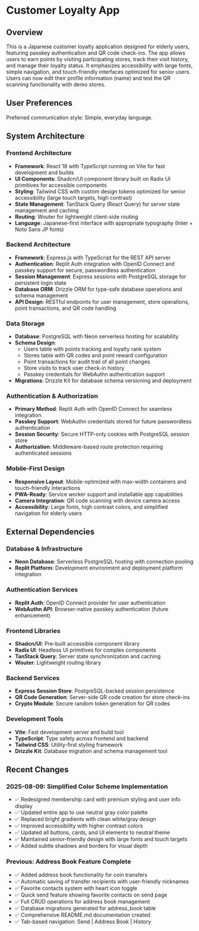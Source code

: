 # Customer Loyalty App

## Overview

This is a Japanese customer loyalty application designed for elderly users, featuring passkey authentication and QR code check-ins. The app allows users to earn points by visiting participating stores, track their visit history, and manage their loyalty status. It emphasizes accessibility with large fonts, simple navigation, and touch-friendly interfaces optimized for senior users. Users can now edit their profile information (name) and test the QR scanning functionality with demo stores.

## User Preferences

Preferred communication style: Simple, everyday language.

## System Architecture

### Frontend Architecture
- **Framework**: React 18 with TypeScript running on Vite for fast development and builds
- **UI Components**: Shadcn/UI component library built on Radix UI primitives for accessible components
- **Styling**: Tailwind CSS with custom design tokens optimized for senior accessibility (large touch targets, high contrast)
- **State Management**: TanStack Query (React Query) for server state management and caching
- **Routing**: Wouter for lightweight client-side routing
- **Language**: Japanese-first interface with appropriate typography (Inter + Noto Sans JP fonts)

### Backend Architecture
- **Framework**: Express.js with TypeScript for the REST API server
- **Authentication**: Replit Auth integration with OpenID Connect and passkey support for secure, passwordless authentication
- **Session Management**: Express sessions with PostgreSQL storage for persistent login state
- **Database ORM**: Drizzle ORM for type-safe database operations and schema management
- **API Design**: RESTful endpoints for user management, store operations, point transactions, and QR code handling

### Data Storage
- **Database**: PostgreSQL with Neon serverless hosting for scalability
- **Schema Design**: 
  - Users table with points tracking and loyalty rank system
  - Stores table with QR codes and point reward configuration
  - Point transactions for audit trail of all point changes
  - Store visits to track user check-in history
  - Passkey credentials for WebAuthn authentication support
- **Migrations**: Drizzle Kit for database schema versioning and deployment

### Authentication & Authorization
- **Primary Method**: Replit Auth with OpenID Connect for seamless integration
- **Passkey Support**: WebAuthn credentials stored for future passwordless authentication
- **Session Security**: Secure HTTP-only cookies with PostgreSQL session store
- **Authorization**: Middleware-based route protection requiring authenticated sessions

### Mobile-First Design
- **Responsive Layout**: Mobile-optimized with max-width containers and touch-friendly interactions
- **PWA-Ready**: Service worker support and installable app capabilities
- **Camera Integration**: QR code scanning with device camera access
- **Accessibility**: Large fonts, high contrast colors, and simplified navigation for elderly users

## External Dependencies

### Database & Infrastructure
- **Neon Database**: Serverless PostgreSQL hosting with connection pooling
- **Replit Platform**: Development environment and deployment platform integration

### Authentication Services
- **Replit Auth**: OpenID Connect provider for user authentication
- **WebAuthn API**: Browser-native passkey authentication (future enhancement)

### Frontend Libraries
- **Shadcn/UI**: Pre-built accessible component library
- **Radix UI**: Headless UI primitives for complex components
- **TanStack Query**: Server state synchronization and caching
- **Wouter**: Lightweight routing library

### Backend Services
- **Express Session Store**: PostgreSQL-backed session persistence
- **QR Code Generation**: Server-side QR code creation for store check-ins
- **Crypto Module**: Secure random token generation for QR codes

### Development Tools
- **Vite**: Fast development server and build tool
- **TypeScript**: Type safety across frontend and backend
- **Tailwind CSS**: Utility-first styling framework
- **Drizzle Kit**: Database migration and schema management tool

## Recent Changes

### 2025-08-09: Simplified Color Scheme Implementation
- ✅ Redesigned membership card with premium styling and user info display
- ✅ Updated entire app to use neutral gray color palette
- ✅ Replaced bright gradients with clean white/gray design
- ✅ Improved accessibility with higher contrast colors
- ✅ Updated all buttons, cards, and UI elements to neutral theme
- ✅ Maintained senior-friendly design with large fonts and touch targets
- ✅ Added subtle shadows and borders for visual depth

### Previous: Address Book Feature Complete
- ✅ Added address book functionality for coin transfers
- ✅ Automatic saving of transfer recipients with user-friendly nicknames
- ✅ Favorite contacts system with heart icon toggle
- ✅ Quick send feature showing favorite contacts on send page
- ✅ Full CRUD operations for address book management
- ✅ Database migrations generated for address_book table
- ✅ Comprehensive README.md documentation created
- ✅ Tab-based navigation: Send | Address Book | History